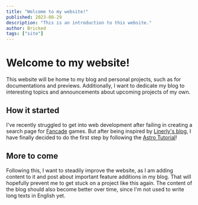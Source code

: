 ```yaml
---
title: "Welcome to my website!"
published: 2023-08-29
description: "This is an introduction to this website."
author: Bricked
tags: ["site"]
---
```


# Welcome to my website!

This website will be home to my blog and personal projects, such as for documentations and previews.
Additionally, I want to dedicate my blog to interesting topics and announcements about upcoming
projects of my own.

## How it started

I've recently struggled to get into web development after failing in creating a search page for
[Fancade](https://fancade.com) games. But after being inspired by
[Linerly's blog](https://linerly.xyz/en/blog), I have finally decided to do the first step by
following the [Astro Tutorial](https://docs.astro.build/en/tutorial)!

## More to come

Following this, I want to steadily improve the website, as I am adding content to it and post about
important feature additions in my blog. That will hopefully prevent me to get stuck on a project
like this again. The content of the blog should also become better over time, since I'm not used to
write long texts in English yet.
